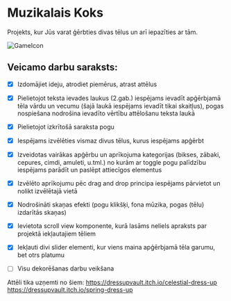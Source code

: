 # Muzikalais Koks
Projekts, kur Jūs varat ģērbties divas tēlus un arī iepazīties ar tām.

![GameIcon](https://user-images.githubusercontent.com/129928522/236454314-a3504485-4c81-40ec-81f2-4c81f8c88c2d.png)
## Veicamo darbu saraksts:
- [x] Izdomājiet ideju, atrodiet piemērus, atrast attēlus
- [x] Pielietojot teksta ievades laukus (2.gab.) iespējams ievadīt apģērbjamā tēla vārdu un vecumu
(šajā laukā iespējams ievadīt tikai skaitļus), pogas nospiešana nodrošina ievadīto vērtību
attēlošanu teksta laukā
- [x] Pielietojot izkrītošā saraksta pogu
- [x] Iespējams izvēlēties vismaz divus tēlus, kurus iespējams apģērbt
- [x] Izveidotas vairākas apģērbu un aprīkojuma kategorijas (bikses, zābaki, cepures, cimdi, amuleti,
u.tml.) no kurām ar toggle pogu palīdzību iespējams parādīt un paslēpt attiecīgos elementus
- [x] Izvēlēto aprīkojumu pēc drag and drop principa iespējams pārvietot un nolikt izvēlētajā vietā
- [x] Nodrošināti skaņas efekti (pogu klikšķi, fona mūzika, pogas (tēlu) izdarītās skaņas)
- [x] Ievietota scroll view komponente, kurā lasāms neliels apraksts par projektā iekļautajiem tēliem
- [x] Iekļauti divi slider elementi, kur viens maina apģērbjamā tēla garumu, bet otrs platumu
- [ ] Visu dekorēšanas darbu veikšana



Attēli tika uzņemti no šiem:
https://dressupvault.itch.io/celestial-dress-up
https://dressupvault.itch.io/spring-dress-up

